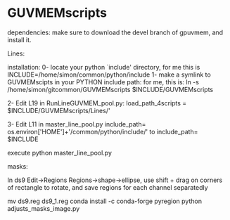# GUVMEMscripts

dependencies:
make sure to download the devel branch of  gpuvmem, and install it. 



Lines:

installation:
0- locate your python `include' directory, for me this is
INCLUDE=/home/simon/common/python/include
1- make a symlink to GUVMEMscipts in your PYTHON include path:
for me, this is:
ln -s /home/simon/gitcommon/GUVMEMscripts  $INCLUDE/GUVMEMscripts

2- Edit L19 in RunLineGUVMEM_pool.py:
load_path_4scripts = $INCLUDE/GUVMEMscripts/Lines/'

3- Edit L11 in master_line_pool.py
include_path= os.environ['HOME']+'/common/python/include/'
to
include_path= $INCLUDE


execute
python  master_line_pool.py






masks:

In ds9
Edit->Regions
Regions->shape->ellipse, use shift + drag on corners of rectangle to rotate,  and save regions for each channel separatedly 

mv ds9.reg  ds9_1.reg
conda install -c conda-forge pyregion
python adjusts_masks_image.py
